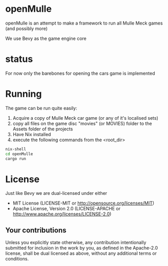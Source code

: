 # openMulle

openMulle is an attempt to make a framework to run all Mulle Meck games (and possibly more)

We use Bevy as the game engine core

# status
For now only the barebones for opening the cars game is implemented

# Running
The game can be run quite easily:
1. Acquire a copy of Mulle Meck car game (or any of it's localised sets)
2. copy all files on the game disc "movies" (or MOVIES) folder to the Assets folder of the projects
3. Have Nix installed
4. execute the following commands from the <root_dir>
```bash
nix-shell
cd openMulle
cargo run
```

# License
Just like Bevy we are dual-licensed under either
* MIT License (LICENSE-MIT or http://opensource.org/licenses/MIT)
* Apache License, Version 2.0 (LICENSE-APACHE or http://www.apache.org/licenses/LICENSE-2.0)

## Your contributions
Unless you explicitly state otherwise, any contribution intentionally submitted for inclusion in the work by you, as defined in the Apache-2.0 license, shall be dual licensed as above, without any additional terms or conditions.